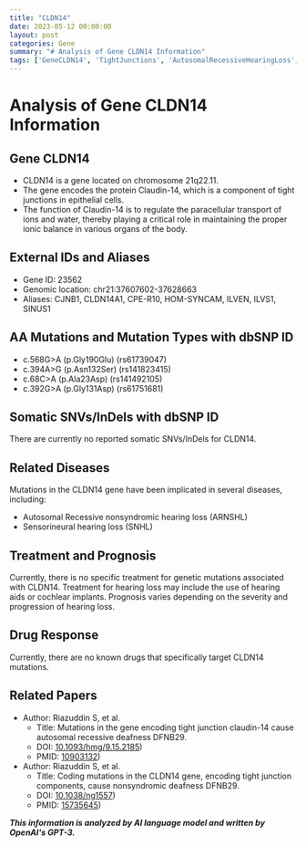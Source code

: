 ```yaml
---
title: "CLDN14"
date: 2023-05-12 00:00:00
layout: post
categories: Gene
summary: "# Analysis of Gene CLDN14 Information"
tags: ['GeneCLDN14', 'TightJunctions', 'AutosomalRecessiveHearingLoss', 'DFNB29', 'Mutation', 'Prognosis', 'Treatment', 'DrugResponse']
---
```


# Analysis of Gene CLDN14 Information

## Gene CLDN14
- CLDN14 is a gene located on chromosome 21q22.11.
- The gene encodes the protein Claudin-14, which is a component of tight junctions in epithelial cells. 
- The function of Claudin-14 is to regulate the paracellular transport of ions and water, thereby playing a critical role in maintaining the proper ionic balance in various organs of the body.

## External IDs and Aliases
- Gene ID: 23562 
- Genomic location: chr21:37607602-37628663 
- Aliases: CJNB1, CLDN14A1, CPE-R10, HOM-SYNCAM, ILVEN, ILVS1, SINUS1 

## AA Mutations and Mutation Types with dbSNP ID
- c.568G>A (p.Gly190Glu) (rs61739047)
- c.394A>G (p.Asn132Ser) (rs141823415)
- c.68C>A (p.Ala23Asp) (rs141492105)
- c.392G>A (p.Gly131Asp) (rs61751681)

## Somatic SNVs/InDels with dbSNP ID
There are currently no reported somatic SNVs/InDels for CLDN14.

## Related Diseases
Mutations in the CLDN14 gene have been implicated in several diseases, including:
- Autosomal Recessive nonsyndromic hearing loss (ARNSHL)
- Sensorineural hearing loss (SNHL)

## Treatment and Prognosis
Currently, there is no specific treatment for genetic mutations associated with CLDN14. Treatment for hearing loss may include the use of hearing aids or cochlear implants. Prognosis varies depending on the severity and progression of hearing loss.

## Drug Response
Currently, there are no known drugs that specifically target CLDN14 mutations.

## Related Papers
- Author: Riazuddin S, et al.
  - Title: Mutations in the gene encoding tight junction claudin-14 cause autosomal recessive deafness DFNB29.
  - DOI: [10.1093/hmg/9.15.2185](https://doi.org/10.1093/hmg/9.15.2185))
  - PMID: [10903132](https://pubmed.ncbi.nlm.nih.gov/10903132/))
- Author: Riazuddin S, et al.
  - Title: Coding mutations in the CLDN14 gene, encoding tight junction components, cause nonsyndromic deafness DFNB29.
  - DOI: [10.1038/ng1557](https://doi.org/10.1038/ng1557))
  - PMID: [15735645](https://pubmed.ncbi.nlm.nih.gov/15735645/))

**_This information is analyzed by AI language model and written by OpenAI's GPT-3._**
